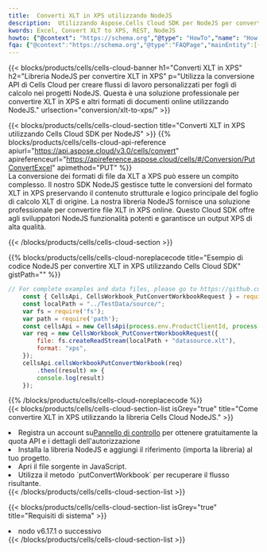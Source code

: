 ```yaml
---
title:  Converti XLT in XPS utilizzando NodeJS
description:  Utilizzando Aspose.Cells Cloud SDK per NodeJS per convertire un file in formato XLT in un file in formato XPS.
kwords: Excel, Convert XLT to XPS, REST, NodeJS
howto: {"@context": "https://schema.org","@type": "HowTo","name": "How to convert XLT to XPS using the Cells Cloud NodeJS library.","description": "How to convert XLT to XPS using the Cells Cloud NodeJS library.","image": {"@type": "ImageObject"},"url": "/nodejs/conversion/xlt-to-xps/","step": [{ "@type": "HowToStep","name": "How to convert XLT to XPS using the Cells Cloud NodeJS library. step 1", "image": {"@type": "ImageObject",},"url": "/nodejs/conversion/xlt-to-xps/","text": "Register an account at <a href='https://dashboard.aspose.cloud/'>Dashboard</a> to get free API quota & authorization details",},{ "@type": "HowToStep","name": "How to convert XLT to XPS using the Cells Cloud NodeJS library. step 1", "image": {"@type": "ImageObject",},"url": "/nodejs/conversion/xlt-to-xps/","text": "Install NodeJS library and add the reference (import the library) to your project.",},{ "@type": "HowToStep","name": "How to convert XLT to XPS using the Cells Cloud NodeJS library. step 1", "image": {"@type": "ImageObject",},"url": "/nodejs/conversion/xlt-to-xps/","text": "Open the source file in JavaScript.",},{ "@type": "HowToStep","name": "How to convert XLT to XPS using the Cells Cloud NodeJS library. step 1", "image": {"@type": "ImageObject",},"url": "/nodejs/conversion/xlt-to-xps/","text": "Use the `putConvertWorkbook` method to retrieve the resulting stream.",}, ],"supply": {"@type": "HowToSupply","name": "document"},"tool": [{"@type": "HowToTool","name": "Visual Studio, Visual Studio Code, WebStorm"},{"@type": "HowToTool","name": "Aspose Cells"}],"totalTime": "PT6M"}
fqa: {"@context":"https://schema.org","@type":"FAQPage","mainEntity":[{"@type":"Question","name":"Why convert file formats in C# using REST API?","acceptedAnswer":{"@type":"Answer","text":"Documents are encoded in many ways, and some files may be incompatible with the software you use. To open and read such files, just convert them to appropriate file formats.<br/><ol><li>Install .NET SDK and add the reference (import the library) to your project.</li><li>Open the source file in C# using REST API.</li><li>Call the PutConvertWorkbookRequest() method, passing an output filename with required extension.</li><li>Get the result of conversion as a separate file.</li></ol>"}},{"@type":"Question","name":"What file formats can I convert with your C# library?","acceptedAnswer":{"@type":"Answer","text":"We support a variety of file formats for conversion using .NET library, including XLSX, Excel, xls , PDF, CSV, HTML, Markdown, XML, PNG, JPG, TIFF, Json, TXT and many more."}},{"@type":"Question","name":"What is the maximum allowed file size for conversion using this .NET library?","acceptedAnswer":{"@type":"Answer","text":"There are no file size limits for format conversions using .NET library."}}]}
---
```

{{< blocks/products/cells/cells-cloud-banner h1="Converti XLT in XPS" h2="Libreria NodeJS per convertire XLT in XPS" p="Utilizza la conversione API di Cells Cloud per creare flussi di lavoro personalizzati per fogli di calcolo nei progetti NodeJS. Questa è una soluzione professionale per convertire XLT in XPS e altri formati di documenti online utilizzando NodeJS." urlsection="conversion/xlt-to-xps/" >}}

{{< blocks/products/cells/cells-cloud-section title="Converti XLT in XPS utilizzando Cells Cloud SDK per NodeJS" >}}
{{% blocks/products/cells/cells-cloud-api-reference apiurl="https://api.aspose.cloud/v3.0/cells/convert" apireferenceurl="https://apireference.aspose.cloud/cells/#/Conversion/PutConvertExcel" apimethod="PUT" %}}
<br/>
La conversione dei formati di file da XLT a XPS può essere un compito complesso. Il nostro SDK NodeJS gestisce tutte le conversioni del formato XLT in XPS preservando il contenuto strutturale e logico principale del foglio di calcolo XLT di origine. La nostra libreria NodeJS fornisce una soluzione professionale per convertire file XLT in XPS online. Questo Cloud SDK offre agli sviluppatori NodeJS funzionalità potenti e garantisce un output XPS di alta qualità.

{{< /blocks/products/cells/cells-cloud-section >}}

{{% blocks/products/cells/cells-cloud-noreplacecode title="Esempio di codice NodeJS per convertire XLT in XPS utilizzando Cells Cloud SDK" gistPath="" %}}
 
```js
// For complete examples and data files, please go to https://github.com/aspose-cells-cloud/aspose-cells-cloud-node/
    const { CellsApi, CellsWorkbook_PutConvertWorkbookRequest } = require("asposecellscloud");
    const localPath = "../TestData/source/";
    var fs = require('fs');
    var path = require('path');
    const cellsApi = new CellsApi(process.env.ProductClientId, process.env.ProductClientSecret);
    var req = new CellsWorkbook_PutConvertWorkbookRequest({
        file: fs.createReadStream(localPath + "datasource.xlt"),
        format: "xps",
    });
    cellsApi.cellsWorkbookPutConvertWorkbook(req)
        .then((result) => {
        console.log(result)
    });
```
 
{{% /blocks/products/cells/cells-cloud-noreplacecode %}}
<br/>
{{< blocks/products/cells/cells-cloud-section-list isGrey="true" title="Come convertire XLT in XPS utilizzando la libreria Cells Cloud NodeJS." >}}
<li> Registra un account su<a href="https://dashboard.aspose.cloud/">Pannello di controllo</a> per ottenere gratuitamente la quota API e i dettagli dell'autorizzazione</li>
<li>Installa la libreria NodeJS e aggiungi il riferimento (importa la libreria) al tuo progetto.</li>
<li>Apri il file sorgente in JavaScript.</li>
<li>Utilizza il metodo `putConvertWorkbook` per recuperare il flusso risultante.</li>
{{< /blocks/products/cells/cells-cloud-section-list >}}

{{< blocks/products/cells/cells-cloud-section-list isGrey="true" title="Requisiti di sistema" >}}
<li>nodo v6.17.1 o successivo</li>
{{< /blocks/products/cells/cells-cloud-section-list >}}
